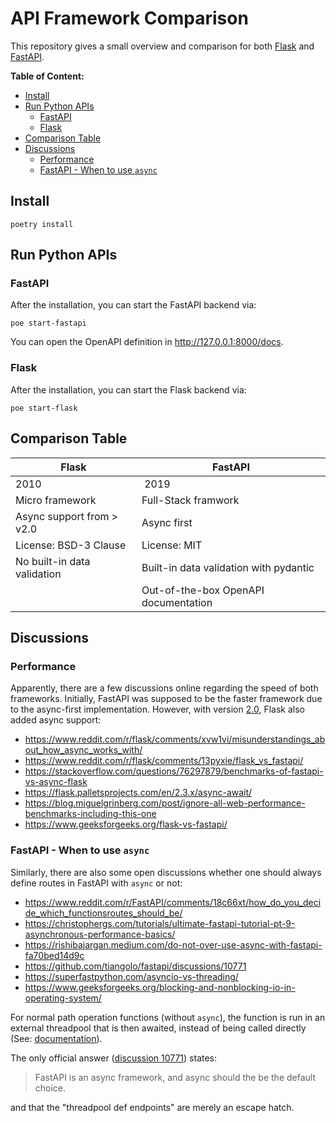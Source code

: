 # API Framework Comparison

This repository gives a small overview and comparison for both [Flask](https://flask.palletsprojects.com/en/3.0.x/) and [FastAPI](https://fastapi.tiangolo.com/).

**Table of Content:**
<!-- vscode-markdown-toc -->
* [Install](#Install)
* [Run Python APIs](#RunPythonAPIs)
	* [FastAPI](#FastAPI)
	* [Flask](#Flask)
* [Comparison Table](#ComparisonTable)
* [Discussions](#Discussions)
	* [Performance](#Performance)
	* [FastAPI - When to use `async`](#FastAPI-Whentouseasync)

<!-- vscode-markdown-toc-config
	numbering=false
	autoSave=true
	/vscode-markdown-toc-config -->
<!-- /vscode-markdown-toc -->

## <a name='Install'></a>Install

```shell
poetry install
```

## <a name='RunPythonAPIs'></a>Run Python APIs

### <a name='FastAPI'></a>FastAPI

After the installation, you can start the FastAPI backend via:

```shell
poe start-fastapi
```

You can open the OpenAPI definition in <http://127.0.0.1:8000/docs>.

### <a name='Flask'></a>Flask

After the installation, you can start the Flask backend via:

```shell
poe start-flask
```

## <a name='ComparisonTable'></a>Comparison Table

| Flask  | FastAPI |
| --- | ----|
| 2010 | 2019 |
| Micro framework| Full-Stack framwork |
| Async support from > v2.0 | Async first |
| License: BSD-3 Clause | License: MIT |
| No built-in data validation | Built-in data validation with pydantic |
| | Out-of-the-box OpenAPI documentation |

## <a name='Discussions'></a>Discussions
### <a name='Performance'></a>Performance

Apparently, there are a few discussions online regarding the speed of both frameworks. Initially, FastAPI
was supposed to be the faster framework due to the async-first implementation. However, with version [2.0](https://flask.palletsprojects.com/en/2.3.x/async-await/),
Flask also added async support:

- <https://www.reddit.com/r/flask/comments/xvw1vi/misunderstandings_about_how_async_works_with/>
- <https://www.reddit.com/r/flask/comments/13pyxie/flask_vs_fastapi/>
- <https://stackoverflow.com/questions/76297879/benchmarks-of-fastapi-vs-async-flask>
- <https://flask.palletsprojects.com/en/2.3.x/async-await/>
- <https://blog.miguelgrinberg.com/post/ignore-all-web-performance-benchmarks-including-this-one>
- <https://www.geeksforgeeks.org/flask-vs-fastapi/>

### <a name='FastAPI-Whentouseasync'></a>FastAPI - When to use `async`

Similarly, there are also some open discussions whether one should always define routes in FastAPI with `async`
or not:

- <https://www.reddit.com/r/FastAPI/comments/18c66xt/how_do_you_decide_which_functionsroutes_should_be/>
- <https://christophergs.com/tutorials/ultimate-fastapi-tutorial-pt-9-asynchronous-performance-basics/>
- <https://rishibajargan.medium.com/do-not-over-use-async-with-fastapi-fa70bed14d9c>
- <https://github.com/tiangolo/fastapi/discussions/10771>
- <https://superfastpython.com/asyncio-vs-threading/>
- <https://www.geeksforgeeks.org/blocking-and-nonblocking-io-in-operating-system/>

For normal path operation functions (without `async`), the function is run in an external threadpool that is then
awaited, instead of being called directly (See: [documentation](https://fastapi.tiangolo.com/async/#path-operation-functions)).

The only official answer ([discussion 10771](https://github.com/tiangolo/fastapi/discussions/10771)) states:
> FastAPI is an async framework, and async should the be the default choice.

and that the "threadpool def endpoints" are merely an escape hatch.
